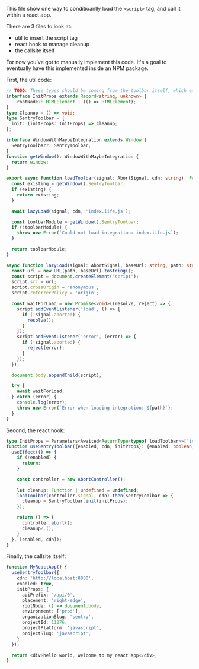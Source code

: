 This file show one way to conditioanlly load the `<script>` tag, and call it within a react app.

There are 3 files to look at:
- util to insert the script tag
- react hook to manage cleanup
- the callsite itself

For now you've got to manually implement this code. It's a goal to eventually have this implemented inside an NPM package.

First, the util code:

```typescript fileName=loadToolbar.ts
// TODO: These types should be coming from the toolbar itself, which exports them
interface InitProps extends Record<string, unknown> {
    rootNode?: HTMLElement | (() => HTMLElement);
}
type Cleanup = () => void;
type SentryToolbar = {
  init: (initProps: InitProps) => Cleanup;
};

interface WindowWithMaybeIntegration extends Window {
  SentryToolbar?: SentryToolbar;
}
function getWindow(): WindowWithMaybeIntegration {
  return window;
}

export async function loadToolbar(signal: AbortSignal, cdn: string): Promise<SentryToolbar> {
  const existing = getWindow().SentryToolbar;
  if (existing) {
    return existing;
  }

  await lazyLoad(signal, cdn, 'index.iife.js');

  const toolbarModule = getWindow().SentryToolbar;
  if (!toolbarModule) {
    throw new Error(`Could not load integration: index.iife.js`);
  }

  return toolbarModule;
}

async function lazyLoad(signal: AbortSignal, baseUrl: string, path: string): Promise<void> {
  const url = new URL(path, baseUrl).toString();
  const script = document.createElement('script');
  script.src = url;
  script.crossOrigin = 'anonymous';
  script.referrerPolicy = 'origin';

  const waitForLoad = new Promise<void>((resolve, reject) => {
    script.addEventListener('load', () => {
      if (!signal.aborted) {
        resolve();
      }
    });
    script.addEventListener('error', (error) => {
      if (!signal.aborted) {
        reject(error);
      }
    });
  });

  document.body.appendChild(script);

  try {
    await waitForLoad;
  } catch (error) {
    console.log(error);
    throw new Error(`Error when loading integration: ${path}`);
  }
}
```

Second, the react hook:

```typescript fileName=useSentryToolbar.tsx
type InitProps = Parameters<Awaited<ReturnType<typeof loadToolbar>>['init']>[0]
function useSentryToolbar({enabled, cdn, initProps}: {enabled: boolean; cdn: string; initProps: InitProps}) {
  useEffect(() => {
    if (!enabled) {
      return;
    }

    const controller = new AbortController();

    let cleanup: Function | undefined = undefined;
    loadToolbar(controller.signal, cdn).then(SentryToolbar => {
      cleanup = SentryToolbar.init(initProps);
    });

    return () => {
      controller.abort();
      cleanup?.();
    }
  }, [enabled, cdn]);
}
```

Finally, the callsite itself:

```typescript fileName=MyReactApp.tsx
function MyReactApp() {
  useSentryToolbar({
    cdn: 'http://localhost:8080',
    enabled: true,
    initProps: {
      apiPrefix: '/api/0',
      placement: 'right-edge',
      rootNode: () => document.body,
      environment: ['prod'],
      organizationSlug: 'sentry',
      projectId: 11276,
      projectPlatform: 'javascript',
      projectSlug: 'javascript',
    }
  });

  return <div>hello world, welcome to my react app</div>;
}
